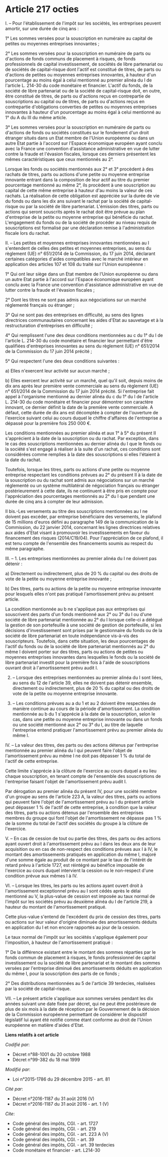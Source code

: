 # Article 217 octies

I. – Pour l'établissement de l'impôt sur les sociétés, les entreprises peuvent amortir, sur une durée de cinq ans :

1° Les sommes versées pour la souscription en numéraire au capital de petites ou moyennes entreprises innovantes ;

2° Les sommes versées pour la souscription en numéraire de parts ou d'actions de fonds communs de placement à risques, de
fonds professionnels de capital investissement, de sociétés de libre partenariat ou de sociétés de capital-risque dont
l'actif est constitué de titres, de parts ou d'actions de petites ou moyennes entreprises innovantes, à hauteur d'un
pourcentage au moins égal à celui mentionné au premier alinéa du I de l'article L. 214-30 du code monétaire et financier.
L'actif du fonds, de la société de libre partenariat ou de la société de capital-risque doit, en outre, être constitué de
titres, de parts ou d'actions reçus en contrepartie de souscriptions au capital ou de titres, de parts ou d'actions reçus en
contrepartie d'obligations converties de petites ou moyennes entreprises innovantes à hauteur d'un pourcentage au moins égal
à celui mentionné au 1° du A du III du même article.

3° Les sommes versées pour la souscription en numéraire de parts ou d'actions de fonds ou sociétés constitués sur le
fondement d'un droit étranger situés dans un Etat membre de l'Union européenne ou dans un autre Etat partie à l'accord sur
l'Espace économique européen ayant conclu avec la France une convention d'assistance administrative en vue de lutter contre
la fraude et l'évasion fiscales, lorsque ces derniers présentent les mêmes caractéristiques que ceux mentionnés au 2°.

Lorsque les fonds ou sociétés mentionnés aux 2° et 3° procèdent à des rachats de titres, parts ou actions d'une petite ou
moyenne entreprise innovante entrant dans la composition de leur actif au titre du premier pourcentage mentionné au même 2°,
ils procèdent à une souscription au capital de cette même entreprise à hauteur d'au moins la valeur de ces rachats. La
réalisation de cette obligation est appréciée sur la durée de vie du fonds ou dans les dix ans suivant le rachat par la
société de capital-risque ou par la société de libre partenariat. L'émission des titres, parts ou actions qui seront
souscrits après le rachat doit être prévue au plan d'entreprise de la petite ou moyenne entreprise qui bénéficie du rachat.
L'engagement du fonds ou de la société de procéder au niveau requis de souscriptions est formalisé par une déclaration remise
à l'administration fiscale lors du rachat.

II. – Les petites et moyennes entreprises innovantes mentionnées au I s'entendent de celles des petites et moyennes
entreprises, au sens du règlement (UE) n° 651/2014 de la Commission, du 17 juin 2014, déclarant certaines catégories d'aides
compatibles avec le marché intérieur en application des articles 107 et 108 du traité sur l'Union européenne :

1° Qui ont leur siège dans un Etat membre de l'Union européenne ou dans un autre Etat partie à l'accord sur l'Espace
économique européen ayant conclu avec la France une convention d'assistance administrative en vue de lutter contre la fraude
et l'évasion fiscales ;

2° Dont les titres ne sont pas admis aux négociations sur un marché réglementé français ou étranger ;

3° Qui ne sont pas des entreprises en difficulté, au sens des lignes directrices communautaires concernant les aides d'Etat
au sauvetage et à la restructuration d'entreprises en difficulté ;

4° Qui remplissent l'une des deux conditions mentionnées au c du 1° du I de l'article L. 214-30 du code monétaire et
financier leur permettant d'être qualifiées d'entreprises innovantes au sens du règlement (UE) n° 651/2014 de la Commission
du 17 juin 2014 précité ;

5° Qui respectent l'une des deux conditions suivantes :

a) Elles n'exercent leur activité sur aucun marché ;

b) Elles exercent leur activité sur un marché, quel qu'il soit, depuis moins de dix ans après leur première vente commerciale
au sens du règlement (UE) n° 651/2014 de la Commission du 17 juin 2014 précité. Si l'entreprise fait appel à l'organisme
mentionné au dernier alinéa du c du 1° du I de l'article L. 214-30 du code monétaire et financier pour démontrer son
caractère innovant, ce dernier définit la date de la première vente commerciale. A défaut, cette durée de dix ans est
décomptée à compter de l'ouverture de l'exercice suivant celui au cours duquel le chiffre d'affaires de l'entreprise a
dépassé pour la première fois 250 000 €.

Les conditions mentionnées au premier alinéa et aux 1° à 5° du présent II s'apprécient à la date de la souscription ou du
rachat. Par exception, dans le cas des souscriptions mentionnées au dernier alinéa du I que le fonds ou la société s'est
engagé à réaliser à la suite d'un rachat, ces conditions sont considérées comme remplies à la date des souscriptions si elles
l'étaient à la date du rachat.

Toutefois, lorsque les titres, parts ou actions d'une petite ou moyenne entreprise respectant les conditions prévues au 2° du
présent II à la date de la souscription ou du rachat sont admis aux négociations sur un marché réglementé ou un système
multilatéral de négociation français ou étranger postérieurement à cette date, ils ne continuent à être pris en compte pour
l'appréciation des pourcentages mentionnés au 2° du I que pendant une durée de cinq ans à compter de leur admission.

II bis.-Les versements au titre des souscriptions mentionnées au I ne doivent pas excéder, par entreprise bénéficiaire des
versements, le plafond de 15 millions d'euros défini au paragraphe 149 de la communication de la Commission, du 22 janvier
2014, concernant les lignes directrices relatives aux aides d'Etat visant à promouvoir les investissements en faveur du
financement des risques (2014/C19/04). Pour l'appréciation de ce plafond, il est tenu compte de l'ensemble des financements
soumis au respect du même paragraphe.

III. – 1. Les entreprises mentionnées au premier alinéa du I ne doivent pas détenir :

a) Directement ou indirectement, plus de 20 % du capital ou des droits de vote de la petite ou moyenne entreprise innovante ;

b) Des titres, parts ou actions de la petite ou moyenne entreprise innovante pour lesquels elles n'ont pas pratiqué
l'amortissement prévu au présent article.

La condition mentionnée au b ne s'applique pas aux entreprises qui souscrivent des parts d'un fonds mentionné aux 2° ou 3° du
I ou d'une société de libre partenariat mentionnée au 2° du I lorsque celle-ci a délégué la gestion de son portefeuille à une
société de gestion de portefeuille, si les décisions d'investissement sont prises par le gestionnaire du fonds ou de la
société de libre partenariat en toute indépendance vis-à-vis des souscripteurs. Toutefois, dans cette situation, les deux
pourcentages de l'actif du fonds ou de la société de libre partenariat mentionnés au 2° du même I doivent porter sur des
titres, parts ou actions de petites ou moyennes entreprises innovantes dans lesquelles le fonds ou la société de libre
partenariat investit pour la première fois à l'aide de souscriptions ouvrant droit à l'amortissement prévu audit I.

2. – Lorsque des entreprises mentionnées au premier alinéa du I sont liées, au sens du 12 de l'article 39, elles ne doivent
pas détenir ensemble, directement ou indirectement, plus de 20 % du capital ou des droits de vote de la petite ou moyenne
entreprise innovante.

3. – Les conditions prévues au a du 1 et au 2 doivent être respectées de manière continue au cours de la période
d'amortissement. La condition mentionnée au b du 1 s'apprécie à la date de la souscription, selon le cas, dans une petite ou
moyenne entreprise innovante ou dans un fonds ou une société mentionné aux 2° ou 3° du I, au titre de laquelle l'entreprise
entend pratiquer l'amortissement prévu au premier alinéa du même I.

IV. – La valeur des titres, des parts ou des actions détenus par l'entreprise mentionnée au premier alinéa du I qui peuvent
faire l'objet de l'amortissement prévu au même I ne doit pas dépasser 1 % du total de l'actif de cette entreprise.

Cette limite s'apprécie à la clôture de l'exercice au cours duquel a eu lieu chaque souscription, en tenant compte de
l'ensemble des souscriptions de l'entreprise faisant l'objet de l'amortissement prévu audit I.

Par dérogation au premier alinéa du présent IV, pour une société membre d'un groupe au sens de l'article 223 A, la valeur des
titres, parts ou actions qui peuvent faire l'objet de l'amortissement prévu au I du présent article peut dépasser 1 % de
l'actif de cette entreprise, à condition que la valeur des titres, parts ou actions détenus par l'ensemble des entreprises
membres du groupe qui font l'objet de l'amortissement ne dépasse pas 1 % de la somme du total de l'actif des sociétés du
groupe à la clôture de l'exercice.

V. – En cas de cession de tout ou partie des titres, des parts ou des actions ayant ouvert droit à l'amortissement prévu au I
dans les deux ans de leur acquisition ou en cas de non-respect des conditions prévues aux I à IV, le montant des
amortissements pratiqués en application du même I, majoré d'une somme égale au produit de ce montant par le taux de l'intérêt
de retard prévu à l'article 1727, est réintégré au bénéfice imposable de l'exercice au cours duquel intervient la cession ou
le non-respect d'une condition prévue aux mêmes I à IV.

VI. – Lorsque les titres, les parts ou les actions ayant ouvert droit à l'amortissement exceptionnel prévu au I sont cédés
après le délai mentionné au V, la plus-value de cession est imposée au taux normal de l'impôt sur les sociétés prévu au
deuxième alinéa du I de l'article 219, à hauteur du montant de l'amortissement pratiqué.

Cette plus-value s'entend de l'excédent du prix de cession des titres, parts ou actions sur leur valeur d'origine diminuée
des amortissements déduits en application du I et non encore rapportés au jour de la cession.

Le taux normal de l'impôt sur les sociétés s'applique également pour l'imposition, à hauteur de l'amortissement pratiqué :

1° De la différence existant entre le montant des sommes réparties par le fonds commun de placement à risques, le fonds
professionnel de capital investissement ou la société de libre partenariat et le montant des sommes versées par l'entreprise
diminué des amortissements déduits en application du même I, pour la souscription des parts de ce fonds ;

2° Des distributions mentionnées au 5 de l'article 39 terdecies, réalisées par la société de capital-risque. 

VII. – Le présent article s'applique aux sommes versées pendant les dix années suivant une date fixée par décret, qui ne peut
être postérieure de plus de six mois à la date de réception par le Gouvernement de la décision de la Commission européenne
permettant de considérer le dispositif législatif lui ayant été notifié comme étant conforme au droit de l'Union européenne
en matière d'aides d'Etat.

**Liens relatifs à cet article**

_Codifié par_:

  - Décret n°88-1001 du 20 octobre 1988
  - Décret n°99-382 du 18 mai 1999

_Modifié par_:

  - Loi n°2015-1786 du 29 décembre 2015 - art. 81

_Cité par_:

  - Décret n°2016-1187 du 31 août 2016 (V)
  - Décret n°2016-1187 du 31 août 2016 - art. 1 (V)

_Cite_:

  - Code général des impôts, CGI. - art. 1727
  - Code général des impôts, CGI. - art. 219
  - Code général des impôts, CGI. - art. 223 A (V)
  - Code général des impôts, CGI. - art. 39
  - Code général des impôts, CGI. - art. 39 terdecies
  - Code monétaire et financier - art. L214-30
